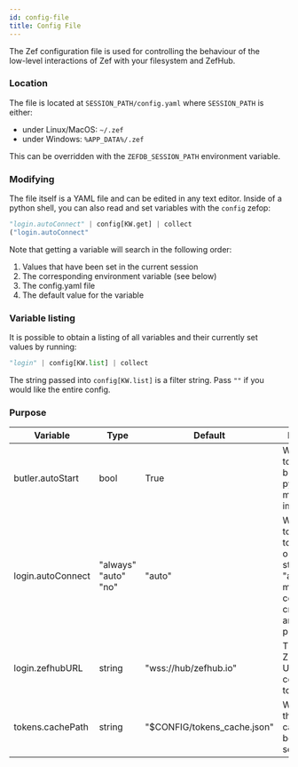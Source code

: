 ```yaml
---
id: config-file
title: Config File
---
```


  
  
The Zef configuration file is used for controlling the behaviour of the  
low-level interactions of Zef with your filesystem and ZefHub.  
  
### Location  
  
The file is located at `SESSION_PATH/config.yaml` where `SESSION_PATH` is either:  
  
- under Linux/MacOS: `~/.zef`  
- under Windows: `%APP_DATA%/.zef`  
  
This can be overridden with the `ZEFDB_SESSION_PATH` environment variable.  
  
### Modifying  
  
The file itself is a YAML file and can be edited in any text editor. Inside of a  
python shell, you can also read and set variables with the `config` zefop:  
  
```py  
"login.autoConnect" | config[KW.get] | collect  
("login.autoConnect"  
```  
  
Note that getting a variable will search in the following order:  
  
1. Values that have been set in the current session  
2. The corresponding environment variable (see below)  
3. The config.yaml file  
4. The default value for the variable  
  
### Variable listing  
  
It is possible to obtain a listing of all variables and their currently set  
values by running:  
  
```py  
"login" | config[KW.list] | collect  
```  
  
The string passed into `config[KW.list]` is a filter string. Pass `""` if you  
would like the entire config.  
  
### Purpose  
  
| Variable          | Type                           | Default                     | Purpose                                                                                            | Env var                 |  
|-------------------|--------------------------------|-----------------------------|----------------------------------------------------------------------------------------------------|-------------------------|  
| butler.autoStart  | bool                           | True                        | Whether to start the butler on python module import                                                | ZEFDB_BUTLER_AUTOSTART  |  
| login.autoConnect | "always"<br />"auto"<br />"no" | "auto"                      | Whether to connect to ZefHub on butler startup. "auto" means to connect if credentials are present | ZEFDB_LOGIN_AUTOCONNECT |  
| login.zefhubURL   | string                         | "wss://hub/zefhub.io"       | The ZefHub URL to connect to.                                                                      | ZEFHUB_URL              |  
| tokens.cachePath  | string                         | "$CONFIG/tokens_cache.json" | Where are the tokens cached between sessions.                                                      | ZEFDB_TOKENS_CACHE_PATH |  
